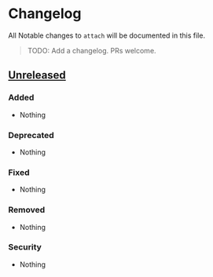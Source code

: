 # Changelog

All Notable changes to `attach` will be documented in this file.

> TODO: Add a changelog.
> PRs welcome.

## [Unreleased]

### Added
- Nothing

### Deprecated
- Nothing

### Fixed
- Nothing

### Removed
- Nothing

### Security
- Nothing

[Unreleased]: https://github.com/znck/attach/compare/v2.2...HEAD
